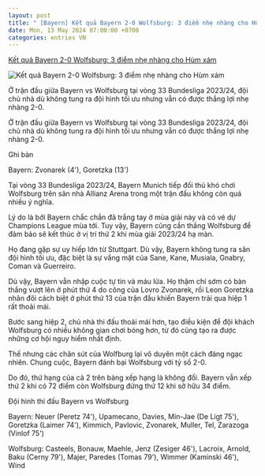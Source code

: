 ```yaml
---
layout: post
title: " [Bayern] Kết quả Bayern 2-0 Wolfsburg: 3 điểm nhẹ nhàng cho Hùm xám"
date: Mon, 13 May 2024 07:00:00 +0700
categories: entries VN
---
```

[Kết quả Bayern 2-0 Wolfsburg: 3 điểm nhẹ nhàng cho Hùm xám](https://bongdaplus.vn/bundesliga/ket-qua-bayern-vs-wolfsburg-4313682405.html)

![Kết quả Bayern 2-0 Wolfsburg: 3 điểm nhẹ nhàng cho Hùm xám](https://cdn.bongdaplus.vn/Assets/Media/2024/05/13/8/Bayern-Wolfsburg-2-0.jpg)

Ở trận đấu giữa Bayern vs Wolfsburg tại vòng 33 Bundesliga 2023/24, đội chủ nhà dù không tung ra đội hình tối ưu nhưng vẫn có được thắng lợi nhẹ nhàng 2-0.

Ở trận đấu giữa Bayern vs Wolfsburg tại vòng 33 Bundesliga 2023/24, đội chủ nhà dù không tung ra đội hình tối ưu nhưng vẫn có được thắng lợi nhẹ nhàng 2-0.

Ghi bàn

Bayern: Zvonarek (4'), Goretzka (13')

Tại vòng 33 Bundesliga 2023/24, Bayern Munich tiếp đối thủ khó chơi Wolfsburg trên sân nhà Allianz Arena trong một trận đấu không còn quá nhiều ý nghĩa.

Lý do là bởi Bayern chắc chắn đã trắng tay ở mùa giải này và có vé dự Champions League mùa tới. Tuy vậy, Bayern cũng cần thắng Wolfsburg để đảm bảo sẽ kết thúc ở vị trí thứ 2 khi mùa giải 2023/24 hạ màn.

Họ đang gặp sự uy hiếp lớn từ Stuttgart. Dù vậy, Bayern không tung ra sân đội hình tối ưu, đặc biệt là sự vắng mặt của Sane, Kane, Musiala, Gnabry, Coman và Guerreiro.

Dù vậy, Bayern vẫn nhập cuộc tự tin và máu lửa. Họ thậm chí sớm có bàn thắng vượt lên ở phút thứ 4 do công của Lovro Zvonarek, rồi Leon Goretzka nhân đôi cách biệt ở phút thứ 13 của trận đấu khiến Bayern trải qua hiệp 1 rất thoải mái.

Bước sang hiệp 2, chủ nhà thi đấu thoải mái hơn, tạo điều kiện để đội khách Wolfsburg có nhiều không gian chơi bóng hơn, từ đó cũng tạo ra được những cơ hội nguy hiểm nhất định.

Thế nhưng các chân sút của Wolfburg lại vô duyên một cách đáng ngạc nhiên. Chung cuộc, Bayern đánh bại Wolfsburg với tỷ số 2-0.

Do đó, thứ hạng của cả 2 trên bảng xếp hạng là không đổi. Bayern vẫn xếp thứ 2 khi có 72 điểm còn Wolfsburg đứng thứ 12 khi sở hữu 34 điểm.

Đội hình thi đấu Bayern vs Wolfsburg

Bayern: Neuer (Peretz 74'), Upamecano, Davies, Min-Jae (De Ligt 75'), Goretzka (Laimer 74'), Kimmich, Pavlovic, Zvonarek, Muller, Tel, Zarazoga (Vinlof 75')

Wolfsburg: Casteels, Bonauw, Maehle, Jenz (Zesiger 46'), Lacroix, Arnold, Baku (Cerny 79'), Majer, Paredes (Tomas 79'), Wimmer (Kaminski 46'), Wind

